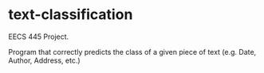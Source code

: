 text-classification
===================

EECS 445 Project.

Program that correctly predicts the class of a given piece of text (e.g. Date, Author, Address, etc.)
